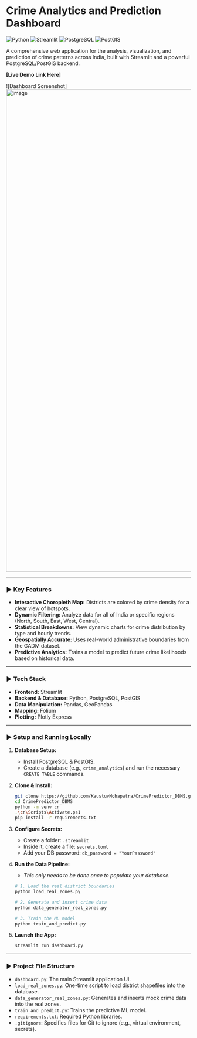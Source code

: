#  Crime Analytics and Prediction Dashboard

![Python](https://img.shields.io/badge/Python-3.11+-blue.svg)
![Streamlit](https://img.shields.io/badge/Streamlit-1.30+-red.svg)
![PostgreSQL](https://img.shields.io/badge/PostgreSQL-15-blue.svg)
![PostGIS](https://img.shields.io/badge/PostGIS-3.3-lightgrey.svg)

A comprehensive web application for the analysis, visualization, and prediction of crime patterns across India, built with Streamlit and a powerful PostgreSQL/PostGIS backend.

**[Live Demo Link Here]** <!-- Add your Streamlit Cloud URL here once deployed -->

![Dashboard Screenshot]<img width="2333" height="1318" alt="image" src="https://github.com/user-attachments/assets/aa485415-e5c2-4f81-b95d-9ef4c9f8ead2" />
 <!-- Add a screenshot named 'dashboard_screenshot.png' to your repo -->

---

### ► Key Features

*   **Interactive Choropleth Map:** Districts are colored by crime density for a clear view of hotspots.
*   **Dynamic Filtering:** Analyze data for all of India or specific regions (North, South, East, West, Central).
*   **Statistical Breakdowns:** View dynamic charts for crime distribution by type and hourly trends.
*   **Geospatially Accurate:** Uses real-world administrative boundaries from the GADM dataset.
*   **Predictive Analytics:** Trains a model to predict future crime likelihoods based on historical data.

---

### ► Tech Stack

*   **Frontend:** Streamlit
*   **Backend & Database:** Python, PostgreSQL, PostGIS
*   **Data Manipulation:** Pandas, GeoPandas
*   **Mapping:** Folium
*   **Plotting:** Plotly Express

---

### ► Setup and Running Locally

1.  **Database Setup:**
    *   Install PostgreSQL & PostGIS.
    *   Create a database (e.g., `crime_analytics`) and run the necessary `CREATE TABLE` commands.

2.  **Clone & Install:**
    ```bash
    git clone https://github.com/KaustuvMohapatra/CrimePredictor_DBMS.git
    cd CrimePredictor_DBMS
    python -m venv cr
    .\cr\Scripts\Activate.ps1
    pip install -r requirements.txt
    ```

3.  **Configure Secrets:**
    *   Create a folder: `.streamlit`
    *   Inside it, create a file: `secrets.toml`
    *   Add your DB password: `db_password = "YourPassword"`

4.  **Run the Data Pipeline:**
    *   *This only needs to be done once to populate your database.*
    ```bash
    # 1. Load the real district boundaries
    python load_real_zones.py

    # 2. Generate and insert crime data
    python data_generator_real_zones.py

    # 3. Train the ML model
    python train_and_predict.py
    ```

5.  **Launch the App:**
    ```bash
    streamlit run dashboard.py
    ```

---

### ► Project File Structure

*   `dashboard.py`: The main Streamlit application UI.
*   `load_real_zones.py`: One-time script to load district shapefiles into the database.
*   `data_generator_real_zones.py`: Generates and inserts mock crime data into the real zones.
*   `train_and_predict.py`: Trains the predictive ML model.
*   `requirements.txt`: Required Python libraries.
*   `.gitignore`: Specifies files for Git to ignore (e.g., virtual environment, secrets).
